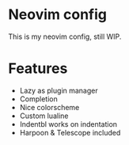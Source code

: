 # Neovim config

This is my neovim config, still WIP.

# Features

- Lazy as plugin manager
- Completion
- Nice colorscheme
- Custom lualine
- Indentbl works on indentation
- Harpoon & Telescope included
